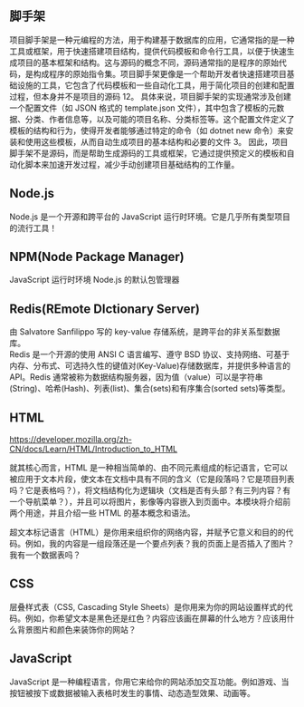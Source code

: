 ## 脚手架

项目脚手架是一种元编程的方法，用于构建基于数据库的应用，它通常指的是一种工具或框架，用于快速搭建项目结构，提供代码模板和命令行工具，以便于快速生成项目的基本框架和结构。这与源码的概念不同，源码通常指的是程序的原始代码，是构成程序的原始指令集。项目脚手架更像是一个帮助开发者快速搭建项目基础设施的工具，它包含了代码模板和一些自动化工具，用于简化项目的创建和配置过程，但本身并不是项目的源码 ‌12。
具体来说，项目脚手架的实现通常涉及创建一个配置文件（如 JSON 格式的 template.json 文件），其中包含了模板的元数据、分类、作者信息等，以及可能的项目名称、分类标签等。这个配置文件定义了模板的结构和行为，使得开发者能够通过特定的命令（如 dotnet new 命令）来安装和使用这些模板，从而自动生成项目的基本结构和必要的文件 ‌3。
因此，项目脚手架不是源码，而是帮助生成源码的工具或框架，它通过提供预定义的模板和自动化脚本来加速开发过程，减少手动创建项目基础结构的工作量。

## Node.js

Node.js 是一个开源和跨平台的 JavaScript 运行时环境。它是几乎所有类型项目的流行工具！

## NPM(Node Package Manager)

JavaScript 运行时环境 Node.js 的默认包管理器

## Redis(REmote DIctionary Server)

由 Salvatore Sanfilippo 写的 key-value 存储系统，是跨平台的非关系型数据库。  
Redis 是一个开源的使用 ANSI C 语言编写、遵守 BSD 协议、支持网络、可基于内存、分布式、可选持久性的键值对(Key-Value)存储数据库，并提供多种语言的 API。Redis 通常被称为数据结构服务器，因为值（value）可以是字符串(String)、哈希(Hash)、列表(list)、集合(sets)和有序集合(sorted sets)等类型。

## HTML

https://developer.mozilla.org/zh-CN/docs/Learn/HTML/Introduction_to_HTML

就其核心而言，HTML 是一种相当简单的、由不同元素组成的标记语言，它可以被应用于文本片段，使文本在文档中具有不同的含义（它是段落吗？它是项目列表吗？它是表格吗？），将文档结构化为逻辑块（文档是否有头部？有三列内容？有一个导航菜单？），并且可以将图片，影像等内容嵌入到页面中。本模块将介绍前两个用途，并且介绍一些 HTML 的基本概念和语法。

超文本标记语言（HTML）是你用来组织你的网络内容，并赋予它意义和目的的代码。例如，我的内容是一组段落还是一个要点列表？我的页面上是否插入了图片？我有一个数据表吗？

## CSS

层叠样式表（CSS, Cascading Style Sheets）是你用来为你的网站设置样式的代码。例如，你希望文本是黑色还是红色？内容应该画在屏幕的什么地方？应该用什么背景图片和颜色来装饰你的网站？

## JavaScript

JavaScript 是一种编程语言，你用它来给你的网站添加交互功能。例如游戏、当按钮被按下或数据被输入表格时发生的事情、动态造型效果、动画等。
